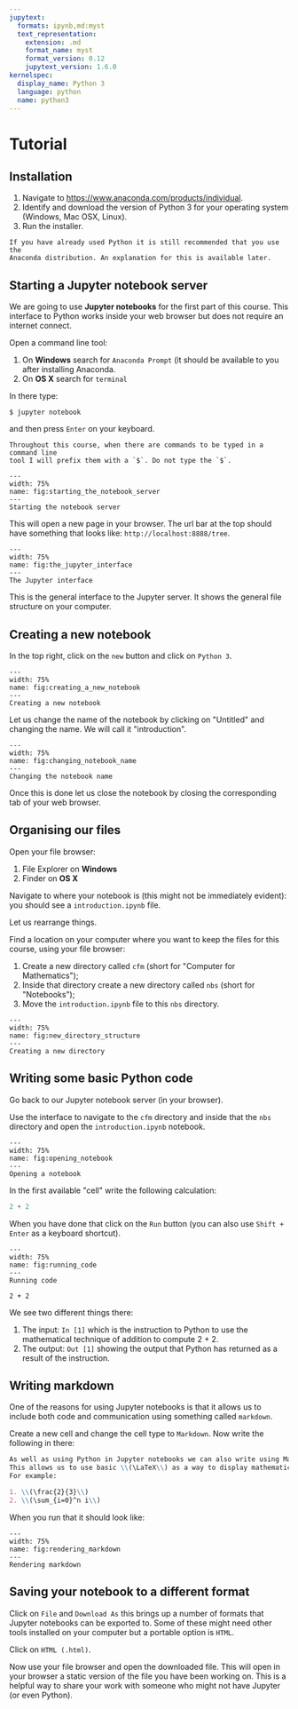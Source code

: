 ```yaml
---
jupytext:
  formats: ipynb,md:myst
  text_representation:
    extension: .md
    format_name: myst
    format_version: 0.12
    jupytext_version: 1.6.0
kernelspec:
  display_name: Python 3
  language: python
  name: python3
---
```


# Tutorial

## Installation

1. Navigate to https://www.anaconda.com/products/individual.
2. Identify and download the version of Python 3 for your operating system (Windows, Mac OSX, Linux).
3. Run the installer.

```{warning}
If you have already used Python it is still recommended that you use the
Anaconda distribution. An explanation for this is available later.
```

## Starting a Jupyter notebook server

We are going to use **Jupyter notebooks** for the first part of this course.
This interface to Python works inside your web browser but does not require an
internet connect.

Open a command line tool:

1. On **Windows** search for `Anaconda Prompt` (it should be available to you
   after installing Anaconda.
2. On **OS X** search for `terminal`

In there type:

    $ jupyter notebook

and then press `Enter` on your keyboard.

```{tip}
Throughout this course, when there are commands to be typed in a command line
tool I will prefix them with a `$`. Do not type the `$`.
```

```{figure} ./img/starting_the_notebook_server/main.png
---
width: 75%
name: fig:starting_the_notebook_server
---
Starting the notebook server
```

This will open a new page in your browser. The url bar at the top should have
something that looks like: `http://localhost:8888/tree`.

```{figure} ./img/the_jupyter_interface/main.png
---
width: 75%
name: fig:the_jupyter_interface
---
The Jupyter interface
```

This is the general interface to the Jupyter server. It shows the general file
structure on your computer.

## Creating a new notebook

In the top right, click on the `new` button and click on `Python 3`.

```{figure} ./img/creating_a_new_notebook/main.png
---
width: 75%
name: fig:creating_a_new_notebook
---
Creating a new notebook
```

Let us change the name of the notebook by clicking on "Untitled" and changing
the name. We will call it "introduction".

```{figure} ./img/changing_notebook_name/main.png
---
width: 75%
name: fig:changing_notebook_name
---
Changing the notebook name
```

Once this is done let us close the notebook by closing the corresponding tab of your web browser.

## Organising our files

Open your file browser:

1. File Explorer on **Windows**
2. Finder on **OS X**

Navigate to where your notebook is (this might not be immediately evident): you
should see a `introduction.ipynb` file.

Let us rearrange things.

Find a location on your computer where you want to keep the files for this course, using your file browser:

1. Create a new directory called `cfm` (short for "Computer for Mathematics");
2. Inside that directory create a new directory called `nbs` (short for
   "Notebooks");
3. Move the `introduction.ipynb` file to this `nbs` directory.

```{figure} ./img/new_directory_structure/main.png
---
width: 75%
name: fig:new_directory_structure
---
Creating a new directory
```

## Writing some basic Python code

Go back to our Jupyter notebook server (in your browser).

Use the interface to navigate to the `cfm` directory and inside that the `nbs`
directory and open the `introduction.ipynb` notebook.

```{figure} ./img/opening_notebook/main.png
---
width: 75%
name: fig:opening_notebook
---
Opening a notebook
```

In the first available "cell" write the following calculation:

```python
2 + 2
```

When you have done that click on the `Run` button (you can also use `Shift +
Enter` as a keyboard shortcut).

```{figure} ./img/running_code/main.png
---
width: 75%
name: fig:running_code
---
Running code
```

```{code-cell} ipython3
2 + 2
```

We see two different things there:

1. The input: `In [1]` which is the instruction to Python to use the
   mathematical technique of addition to compute 2 + 2.
2. The output: `Out [1]` showing the output that Python has returned as a result
   of the instruction.


## Writing markdown

One of the reasons for using Jupyter notebooks is that it allows us to include
both code and communication using something called `markdown`.

Create a new cell and change the cell type to `Markdown`. Now write the
following in there:

```md
As well as using Python in Jupyter notebooks we can also write using Markdown.
This allows us to use basic \\(\LaTeX\\) as a way to display mathematics.
For example:

1. \\(\frac{2}{3}\\)
2. \\(\sum_{i=0}^n i\\)

```

When you run that it should look like:

```{figure} ./img/rendering_markdown/main.png
---
width: 75%
name: fig:rendering_markdown
---
Rendering markdown
```

## Saving your notebook to a different format

Click on `File` and `Download As` this brings up a number of formats that
Jupyter notebooks can be exported to. Some of these might need other tools
installed on your computer but a portable option is `HTML`.

Click on `HTML (.html)`.

Now use your file browser and open the downloaded file. This will open in your
browser a static version of the file you have been working on. This is a helpful
way to share your work with someone who might not have Jupyter (or even Python).
